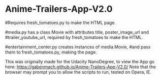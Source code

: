 # Anime-Trailers-App-V2.0

#Requires fresh_tomatoes.py to make the HTML page.

#media.py has a class Movie with attributes title, poster_image_url and
#trailer_youtube_url, required by fresh_tomatoes to make the HTML.

#entertainment_center.py creates instances of media.Movie,
#and pass them to fresh_tomatoes.py, making the page.

This was originally made for the Udacity NanoDegree, to view the App go here: 
https://gabenmach.github.io/Anime-Trailers-App-V2.0/
Note that the browser may prompt you to allow the scripts to run, tested on Opera, IE.
